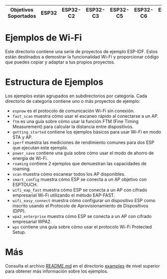| Objetivos Soportados | ESP32 | ESP32-C2 | ESP32-C3 | ESP32-C5 | ESP32-C6 | ESP32-S2 | ESP32-S3 |
| -------------------- | ----- | -------- | -------- | -------- | -------- | -------- | -------- |

# Ejemplos de Wi-Fi

Este directorio contiene una serie de proyectos de ejemplo ESP-IDF. Estos están destinados a demostrar la funcionalidad Wi-Fi y proporcionar código que puedes copiar y adaptar a tus propios proyectos.

# Estructura de Ejemplos

Los ejemplos están agrupados en subdirectorios por categoría. Cada directorio de categoría contiene uno o más proyectos de ejemplo:

* `espnow` es el protocolo de comunicación Wi-Fi sin conexión.
* `fast_scan` muestra cómo usar el escaneo rápido al conectarse a un AP.
* `ftm` es una guía sobre cómo usar la función FTM (Fine Timing Measurement) para calcular la distancia entre dispositivos.
* `getting_started` contiene los ejemplos básicos para usar Wi-Fi en modo STA y AP.
* `iperf` muestra las mediciones de rendimiento comunes para dos ESP que ejecutan este ejemplo.
* `power_save` contiene una guía sobre cómo usar el modo de ahorro de energía de Wi-Fi.
* `roaming` contiene 2 ejemplos que demuestran las capacidades de roaming.
* `scan` muestra cómo escanear todos los AP disponibles.
* `smart_config` muestra cómo ESP se conecta a un AP objetivo con ESPTOUCH.
* `wifi_eap_fast` muestra cómo ESP se conecta a un AP con cifrado empresarial Wi-Fi utilizando el método EAP-FAST.
* `wifi_easy_connect` muestra cómo configurar un dispositivo ESP como inscrito usando el Protocolo de Aprovisionamiento de Dispositivos (DPP).
* `wpa2_enterprise` muestra cómo ESP se conecta a un AP con cifrado empresarial WPA2.
* `wps` contiene una guía sobre cómo usar el protocolo Wi-Fi Protected Setup.

# Más

Consulta el archivo [README.md](../README.md) en el directorio [examples](../) de nivel superior para obtener más información sobre los ejemplos.
